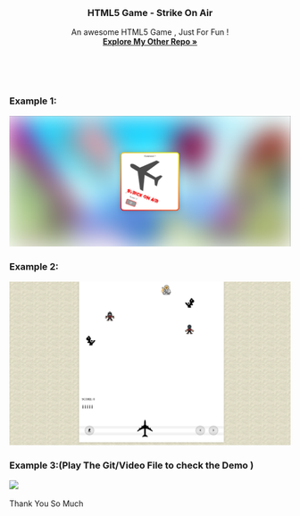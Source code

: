 <!-- HTML5 Game - Strike On Air -->
<a name="readme-top"></a>





<br />
  <h3 align="center">HTML5 Game - Strike On Air</h3>

  <p align="center">
    An awesome HTML5 Game , Just For Fun !
    <br />
    <a href="https://github.com/onlycoder000/"><strong>Explore My Other Repo »</strong></a>
    <br />
    <br />
  </p>
</div>
<br>
<br>
<h3>Example 1:</h3>
<img src="images/demo/demo1.png">
<h3>Example 2:</h3>
<img src="images/demo/demo2.png">
<h3>Example 3:(Play The Git/Video File to check the Demo )</h3>
<img src="images/demo/demo.gif">

Thank You So Much

